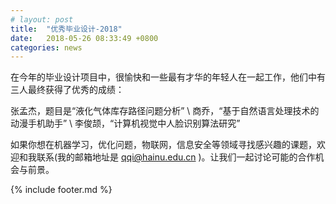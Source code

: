```yaml
---
# layout: post
title:  "优秀毕业设计-2018"
date:   2018-05-26 08:33:49 +0800
categories: news
---
```


在今年的毕业设计项目中，很愉快和一些最有才华的年轻人在一起工作，他们中有三人最终获得了优秀的成绩：

张孟杰，题目是“液化气体库存路径问题分析” \\
商乔，“基于自然语言处理技术的动漫手机助手” \\
李俊颉，“计算机视觉中人脸识别算法研究”


如果你想在机器学习，优化问题，物联网，信息安全等领域寻找感兴趣的课题，欢迎和我联系(我的邮箱地址是 qqi@hainu.edu.cn )。让我们一起讨论可能的合作机会与前景。

{% include footer.md %}
